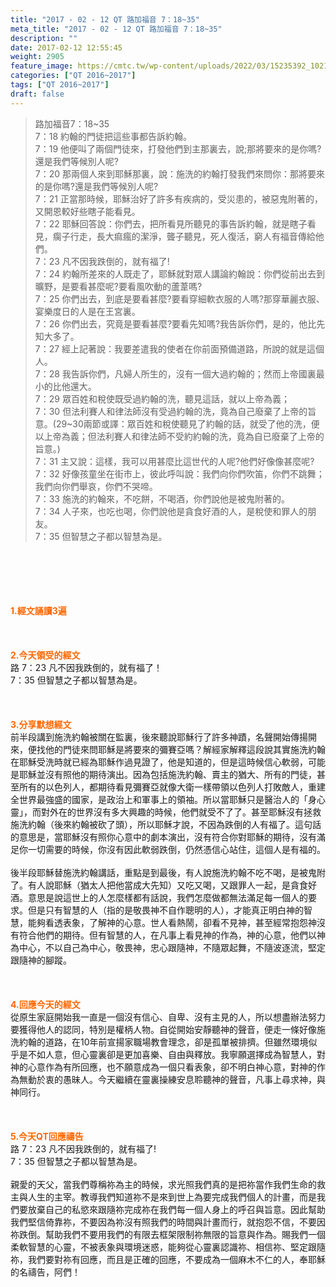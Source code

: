 ```yaml
---
title: "2017 - 02 - 12 QT 路加福音 7：18~35"
meta_title: "2017 - 02 - 12 QT 路加福音 7：18~35"
description: ""
date: 2017-02-12 12:55:45
weight: 2905
feature_image: https://cmtc.tw/wp-content/uploads/2022/03/15235392_10211799862337740_180693556567566654_o-1.webp
categories: ["QT 2016~2017"]
tags: ["QT 2016~2017"]
draft: false
---
```


<blockquote>路加福音7：18~35<br />
7：18 約翰的門徒把這些事都告訴約翰。<br />
7：19 他便叫了兩個門徒來，打發他們到主那裏去，說;那將要來的是你嗎?還是我們等候別人呢?<br />
7：20 那兩個人來到耶穌那裏，說：施洗的約翰打發我們來問你：那將要來的是你嗎?還是我們等候別人呢?<br />
7：21 正當那時候，耶穌治好了許多有疾病的，受災患的，被惡鬼附著的，又開恩較好些瞎子能看見。<br />
7：22 耶穌回答說：你們去，把所看見所聽見的事告訴約翰，就是瞎子看見，瘸子行走，長大痲瘋的潔淨，聾子聽見，死人復活，窮人有福音傳給他們。<br />
7：23 凡不因我跌倒的，就有福了!<br />
7：24 約翰所差來的人既走了，耶穌就對眾人講論約翰說：你們從前出去到曠野，是要看甚麼呢?要看風吹動的蘆葦嗎?<br />
7：25 你們出去，到底是要看甚麼?要看穿細軟衣服的人嗎?那穿華麗衣服、宴樂度日的人是在王宮裏。<br />
7：26 你們出去，究竟是要看甚麼?要看先知嗎?我告訴你們，是的，他比先知大多了。<br />
7：27 經上記著說：我要差遣我的使者在你前面預備道路，所說的就是這個人。<br />
7：28 我告訴你們，凡婦人所生的，沒有一個大過約翰的；然而上帝國裏最小的比他還大。<br />
7：29 眾百姓和稅使既受過約翰的洗，聽見這話，就以上帝為義；<br />
7：30 但法利賽人和律法師沒有受過約翰的洗，竟為自己廢棄了上帝的旨意。(29~30兩節或譯：眾百姓和稅使聽見了約翰的話，就受了他的洗，便以上帝為義；但法利賽人和律法師不受約約翰的洗，竟為自已廢棄了上帝的旨意。)<br />
7：31 主又說：這樣，我可以用甚麼比這世代的人呢?他們好像像甚麼呢?<br />
7：32 好像孩童坐在街市上，彼此呼叫說：我們向你們吹笛，你們不跳舞；我們向你們舉哀，你們不哭啼。<br />
7：33 施洗的約翰來，不吃餅，不喝酒，你們說他是被鬼附著的。<br />
7：34 人子來，也吃也喝，你們說他是貪食好酒的人，是稅使和罪人的朋友。<br />
7：35 但智慧之子都以智慧為是。</blockquote><br />
&nbsp;<br />
<br />
&nbsp;<br />
<br />
<span style="color: #ff6600;"><strong>1.</strong><strong>經文誦讀3遍</strong></span><br />
<br />
<span style="color: #ff6600;"><strong> </strong></span><br />
<br />
<span style="color: #ff6600;"><strong>2.</strong><strong>今天領受的經文<br />
</strong></span>路 7：23 凡不因我跌倒的，就有福了！<br />
7：35 但智慧之子都以智慧為是。<br />
<br />
&nbsp;<br />
<br />
<span style="color: #ff6600;"><strong>3.</strong><strong>分享默想經文<br />
</strong></span>前半段講到施洗約翰被關在監裏，後來聽說耶穌行了許多神蹟，名聲開始傳揚開來，便找他的門徒來問耶穌是將要來的彌賽亞嗎？解經家解釋這段說其實施洗約翰在耶穌受洗時就已經為耶穌作過見證了，他是知道的，但是這時候信心軟弱，可能是耶穌並沒有照他的期待演出。因為包括施洗約翰、賣主的猶大、所有的門徒，甚至所有的以色列人，都期待看見彌賽亞就像大衛一樣帶領以色列人打敗敵人，重建全世界最強盛的國家，是政治上和軍事上的領袖。所以當耶穌只是醫治人的「身心靈」，而對外在的世界沒有多大興趣的時候，他們就受不了了。甚至耶穌沒有拯救施洗約翰（後來約翰被砍了頭），所以耶穌才說，不因為跌倒的人有福了。這句話的意思是，當耶穌沒有照你心意中的劇本演出，沒有符合你對耶穌的期待，沒有滿足你一切需要的時候，你沒有因此軟弱跌倒，仍然憑信心站住，這個人是有福的。<br />
<br />
後半段耶穌替施洗約翰講話，重點是到最後，有人說施洗約翰不吃不喝，是被鬼附了。有人說耶穌（猶太人把他當成大先知）又吃又喝，又跟罪人一起，是貪食好酒。意思是說這世上的人怎麼樣都有話說，我們怎麼做都無法滿足每一個人的要求。但是只有智慧的人（指的是敬畏神不自作聰明的人），才能真正明白神的智慧，能夠看透表象，了解神的心意。世人看熱鬧，卻看不見神，甚至經常抱怨神沒有符合他們的期待。但有智慧的人，在凡事上看見神的作為，神的心意，他們以神為中心，不以自己為中心，敬畏神，忠心跟隨神，不隨眾起舞，不隨波逐流，堅定跟隨神的腳蹤。<br />
<br />
&nbsp;<br />
<br />
<span style="color: #ff6600;"><strong>4.</strong><strong>回應今天的經文<br />
</strong></span>從原生家庭開始我一直是一個沒有信心、自卑、沒有主見的人，所以想盡辦法努力要獲得他人的認同，特別是權柄人物。自從開始安靜聽神的聲音，便走一條好像施洗約翰的道路，在10年前宣揚家職場教會理念，卻是孤單被排擠。但雖然環境似乎是不如人意，但心靈裏卻是更加喜樂、自由與釋放。我寧願選擇成為智慧人，對神的心意作為有所回應，也不願意成為一個只看表象，卻不明白神心意，對神的作為無動於衷的愚昧人。今天繼續在靈裏操練安息聆聽神的聲音，凡事上尋求神，與神同行。<br />
<br />
&nbsp;<br />
<br />
<span style="color: #ff6600;"><strong>5.</strong></span><strong><span style="color: #ff6600;">今天QT回應禱告<br />
</span></strong>路 7：23 凡不因我跌倒的，就有福了!<br />
7：35 但智慧之子都以智慧為是。<br />
<br />
親愛的天父，當我們尊稱祢為主的時候，求光照我們真的是把祢當作我們生命的救主與人生的主宰。教導我們知道祢不是來到世上為要完成我們個人的計畫，而是我們要放棄自己的私慾來跟隨祢完成祢在我們每一個人身上的呼召與旨意。因此幫助我們堅信倚靠祢，不要因為祢沒有照我們的時間與計畫而行，就抱怨不信，不要因祢跌倒。幫助我們不要用我們的有限去框架限制祢無限的旨意與作為。賜我們一個柔軟智慧的心靈，不被表象與環境迷惑，能夠從心靈裏認識祢、相信祢、堅定跟隨祢，我們要對祢有回應，而且是正確的回應，不要成為一個麻木不仁的人，奉耶穌的名禱告，阿們！<br />
<br />
&nbsp;<br />
<br />
&nbsp;<br />
<br />
&nbsp;<br />
<br />
<strong><span style="color: #ff6600;"> </span></strong>
        